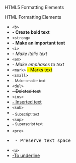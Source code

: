 HTML5 Formatting Elements

HTML Formatting Elements

- ````<b>```` 
- <b> - Create bold text </b>
- ````<strong>```` 
- <strong> - Make an important text </strong>
- ````<i>````
-  <i> -  Make italic text </i>
- ````<em>````
-  <em> -  Make emphases to text </em>
- ````<mark>```` 
  <mark> - Marks text </mark>
- ````<small>```` 
- <small> - Make smaller text </small>
- ````<del>```` 
- <del> - Deleted text </del>
- ````<ins>```` 
- <ins> - Inserted text </ins>
- ````<sub>```` 
- <sub> - Subscript text </sub>
- ````<sup>```` 
- <sup> - Superscript text </sup>
- ````<pre>```` 
- <pre> - Preserve text space </pre>
- ````<u>```` 
- <u> -To underline </u>
